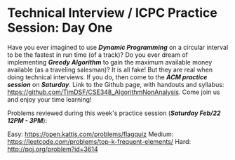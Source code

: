 # Technical Interview / ICPC Practice Session: Day One

Have you ever imagined to use ***Dynamic Programming*** on a circular interval to be the fastest in run time (of a track)? Do you ever dream of implementing ***Greedy Algorithm*** to gain the maximum available money available (as a traveling salesman)? It is all fake! But they are real when doing technical interviews. If you do, then come to the ***ACM practice session*** on ***Saturday***. Link to the Github page, with handouts and syllabus: https://github.com/TimDSF/CSE348_AlgorithmNonAnalysis. Come join us and enjoy your time learning!

Problems reviewed during this week's practice session (***Saturday Feb/22 12PM - 3PM***):

Easy: https://open.kattis.com/problems/flagquiz
Medium: https://leetcode.com/problems/top-k-frequent-elements/
Hard: http://poj.org/problem?id=3614